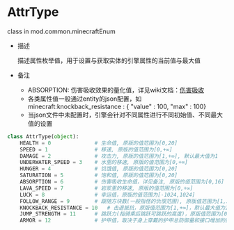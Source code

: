# AttrType

class in mod.common.minecraftEnum

- 描述

    描述属性枚举值，用于设置与获取实体的引擎属性的当前值与最大值

- 备注
    - ABSORPTION: 伤害吸收效果的量化值，详见wiki文档：[伤害吸收](https://minecraft-zh.gamepedia.com/index.php?title=%E4%BC%A4%E5%AE%B3%E5%90%B8%E6%94%B6&variant=zh)
    - 各类属性值一般通过entity的json配置，如minecraft:knockback_resistance : { "value" : 100, "max" : 100}
    - 当json文件中未配置时，引擎会针对不同属性进行不同初始值、不同最大值的设置



```python
class AttrType(object):
	HEALTH = 0              # 生命值, 原版的值范围为[0,20]
	SPEED = 1               # 移速, 原版的值范围为[0,+∞]
	DAMAGE = 2              # 攻击力, 原版的值范围为[1,+∞], 默认最大值为1
	UNDERWATER_SPEED = 3    # 水里的移速, 原版的值范围为[0,+∞]
	HUNGER = 4              # 饥饿值, 原版的值范围为[0,20]
	SATURATION = 5          # 饱和值, 原版的值范围为[0,20]
	ABSORPTION = 6          # 伤害吸收生命值，详见备注, 原版的值范围为[0,16]
	LAVA_SPEED = 7          # 岩浆里的移速, 原版的值范围为[0,+∞]
	LUCK = 8                # 幸运值，原版的值范围为[-1024,1024]
	FOLLOW_RANGE = 9		# 跟随方块数(一般指怪的仇恨范围), 原版值范围为[1,2024]，默认值为16
	KNOCKBACK_RESISTANCE = 10	# 击退抵抗，原版值范围为[1,+∞]，默认最大值为1
	JUMP_STRENGTH = 11		# 跳跃力(指骑乘后跳跃可跳跃的高度)，原版值范围为[0,+∞]
	ARMOR = 12				# 护甲值，取决于身上穿戴的护甲总防御量和接口增加的额外护甲值。客户端无法获取接口增加的护甲值，建议开发者自行同步

``` 


